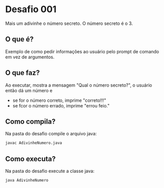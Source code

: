 # Desafio 001

Mais um adivinhe o número secreto. O número secreto é o 3.

## O que é?

Exemplo de como pedir informações ao usuário pelo prompt de comando em vez de argumentos.

## O que faz?

Ao executar, mostra a mensagem "Qual o número secreto?", o usuário então dá um número e
- se for o número correto, imprime "correto!!!"
- se fcor o número errado, imprime "errou feio."

## Como compila?

Na pasta do desafio compile o arquivo java:

```bash
javac AdivinheNumero.java
```

## Como executa?

Na pasta do desafio execute a classe java:

```bash
java AdivinheNumero
```
